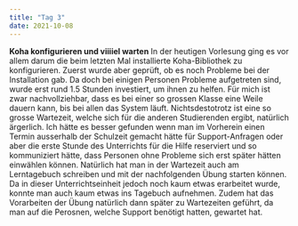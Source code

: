 ```yaml
---
title: "Tag 3"
date: 2021-10-08
---
```


**Koha konfigurieren und viiiiel warten**
In der heutigen Vorlesung ging es vor allem darum die beim letzten Mal installierte Koha-Bibliothek zu konfigurieren. Zuerst wurde aber geprüft, ob es noch Probleme bei der Installation gab. Da doch bei einigen Personen Probleme aufgetreten sind, wurde erst rund 1.5 Stunden investiert, um ihnen zu helfen. Für mich ist zwar nachvollziehbar, dass es bei einer so grossen Klasse eine Weile dauern kann, bis bei allen das System läuft. Nichtsdestotrotz ist eine so grosse Wartezeit, welche sich für die anderen Studierenden ergibt, natürlich ärgerlich. Ich hätte es besser gefunden wenn man im Vorherein einen Termin ausserhalb der Schulzeit gemacht hätte für Support-Anfragen oder aber die erste Stunde des Unterrichts für die Hilfe reserviert und so kommuniziert hätte, dass Personen ohne Probleme sich erst später hätten einwählen können. Natürlich hat man in der Wartezeit auch am Lerntagebuch schreiben und mit der nachfolgenden Übung starten können. Da in dieser Unterrichtseinheit jedoch noch kaum etwas erarbeitet wurde, konnte man auch kaum etwas ins Tagebuch aufnehmen. Zudem hat das Vorarbeiten der Übung natürlich dann später zu Wartezeiten geführt, da man auf die Perosnen, welche Support benötigt hatten, gewartet hat.
